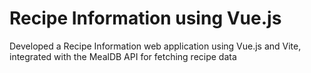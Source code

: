 # Recipe Information using Vue.js
 Developed a Recipe Information web application using Vue.js and Vite, integrated with the MealDB API for fetching recipe data
